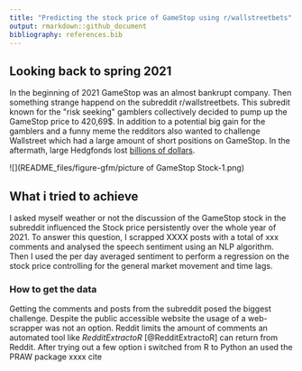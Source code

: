 ```yaml
---
title: "Predicting the stock price of GameStop using r/wallstreetbets"
output: rmarkdown::github_document
bibliography: references.bib  
---
```




## Looking back to spring 2021

In the beginning of 2021 GameStop was an almost bankrupt company. Then something strange happend on the subreddit r/wallstreetbets. This subredit known for the "risk seeking" gamblers collectively decided to pump up the GameStop price to 420,69\$. In addition to a potential big gain for the gamblers and a funny meme the redditors also wanted to challenge Wallstreet which had a large amount of short positions on GameStop. In the aftermath, large Hedgfonds lost [billions of dollars](https://www.cnbc.com/2021/01/29/gamestop-short-sellers-are-still-not-surrendering-despite-nearly-20-billion-in-losses-this-year.html).

![](README_files/figure-gfm/picture of GameStop Stock-1.png)<!-- -->

## What i tried to achieve

I asked myself weather or not the discussion of the GameStop stock in the subreddit influenced the Stock price persistently over the whole year of 2021. To answer this question, I scrapped XXXX posts with a total of xxx comments and analysed the speech sentiment using an NLP algorithm. Then I used the per day averaged sentiment to perform a regression on the stock price controlling for the general market movement and time lags.


### How to get the data

Getting the comments and posts from the subreddit posed the biggest challenge. Despite the public accessible website the usage of a web-scrapper was not an option. Reddit limits the amount of comments an automated tool like *RedditExtractoR* [@RedditExtractoR] can return from Reddit. After trying out a few option i switched from R to Python an used the PRAW package xxxx cite

